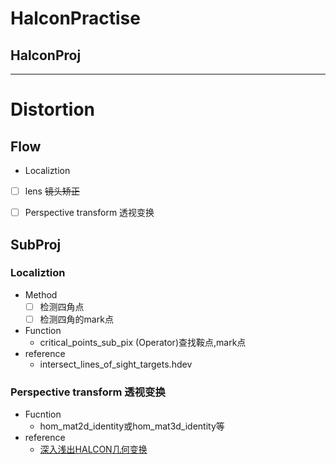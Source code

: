 # HalconPractise

## HalconProj
----
# Distortion

## Flow
- Localiztion
- [ ] lens ~~镜头矫正~~
- [ ] Perspective transform 透视变换


## SubProj
### Localiztion
- Method
  - [ ] 检测四角点
  - [ ] 检测四角的mark点
- Function
  - critical_points_sub_pix (Operator)查找鞍点,mark点
- reference
  - intersect_lines_of_sight_targets.hdev
### Perspective transform 透视变换
- Fucntion
  - hom_mat2d_identity或hom_mat3d_identity等
- reference
  - [深入浅出HALCON几何变换](https://www.51halcon.com/thread-1466-1-1.html)


